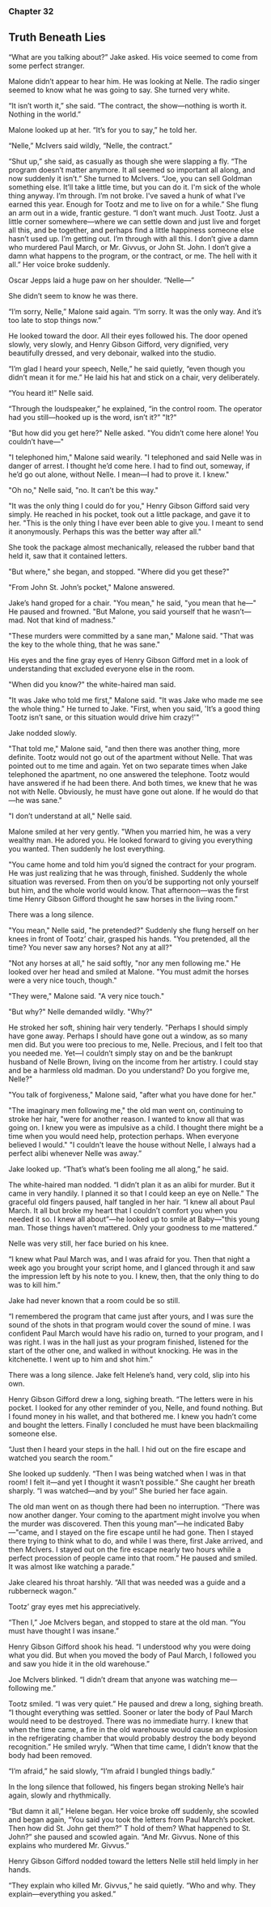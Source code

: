 ### Chapter 32
## Truth Beneath Lies

“What are you talking about?” Jake asked. His voice seemed to come from some perfect stranger.

Malone didn’t appear to hear him. He was looking at Nelle. The radio singer seemed to know what he was going to say. She turned very white.

“It isn’t worth it,” she said. “The contract, the show—nothing is worth it. Nothing in the world.”

Malone looked up at her. “It’s for you to say,” he told her.

“Nelle,” McIvers said wildly, “Nelle, the contract.”

“Shut up,” she said, as casually as though she were slapping a fly. “The program doesn’t matter anymore. It all seemed so important all along, and now suddenly it isn’t.” She turned to McIvers. “Joe, you can sell Goldman something else. It’ll take a little time, but you can do it. I'm sick of the whole thing anyway. I’m through. I’m not broke. I've saved a hunk of what I’ve earned this year. Enough for Tootz and me to live on for a while.” She flung an arm out in a wide, frantic gesture. “I don’t want much. Just Tootz. Just a little corner somewhere—where we can settle down and just live and forget all this, and be together, and perhaps find a little happiness someone else hasn’t used up. I’m getting out. I’m through with all this. I don’t give a damn who murdered Paul March, or Mr. Givvus, or John St. John. I don’t give a damn what happens to the program, or the contract, or me. The hell with it all.” Her voice broke suddenly.

Oscar Jepps laid a huge paw on her shoulder. “Nelle—”

She didn’t seem to know he was there.

“I’m sorry, Nelle,” Malone said again. “I’m sorry. It was the only way. And it’s too late to stop things now.”

He looked toward the door. All their eyes followed his. The door opened slowly, very slowly, and Henry Gibson Gifford, very dignified, very beautifully dressed, and very debonair, walked into the studio.

“I’m glad I heard your speech, Nelle,” he said quietly, “even though you didn’t mean it for me.” He laid his hat and stick on a chair, very deliberately.

“You heard it!” Nelle said.

“Through the loudspeaker,” he explained, “in the control room. The operator had you still—hooked up is the word, isn’t it?”
"It?"

"But how did you get here?" Nelle asked. "You didn’t come here alone! You couldn’t have—"

"I telephoned him," Malone said wearily. "I telephoned and said Nelle was in danger of arrest. I thought he’d come here. I had to find out, someway, if he’d go out alone, without Nelle. I mean—I had to prove it. I knew."

"Oh no," Nelle said, "no. It can’t be this way."

"It was the only thing I could do for you," Henry Gibson Gifford said very simply. He reached in his pocket, took out a little package, and gave it to her. "This is the only thing I have ever been able to give you. I meant to send it anonymously. Perhaps this was the better way after all."

She took the package almost mechanically, released the rubber band that held it, saw that it contained letters.

"But where," she began, and stopped. "Where did you get these?"

"From John St. John’s pocket," Malone answered.

Jake’s hand groped for a chair. "You mean," he said, "you mean that he—" He paused and frowned. "But Malone, you said yourself that he wasn’t—mad. Not that kind of madness."

"These murders were committed by a sane man," Malone said. "That was the key to the whole thing, that he was sane."

His eyes and the fine gray eyes of Henry Gibson Gifford met in a look of understanding that excluded everyone else in the room.

"When did you know?" the white-haired man said.

"It was Jake who told me first," Malone said. "It was Jake who made me see the whole thing." He turned to Jake. "First, when you said, 'It’s a good thing Tootz isn’t sane, or this situation would drive him crazy!'"

Jake nodded slowly.

"That told me," Malone said, "and then there was another thing, more definite. Tootz would not go out of the apartment without Nelle. That was pointed out to me time and again. Yet on two separate times when Jake telephoned the apartment, no one answered the telephone. Tootz would have answered if he had been there. And both times, we knew that he was not with Nelle. Obviously, he must have gone out alone. If he would do that—he was sane."

"I don’t understand at all," Nelle said.

Malone smiled at her very gently. "When you married him, he was a very wealthy man. He adored you. He looked forward to giving you everything you wanted. Then suddenly he lost everything.

"You came home and told him you’d signed the contract for your program. He was just realizing that he was through, finished. Suddenly the whole situation was reversed. From then on you’d be supporting not only yourself but him, and the whole world would know. That afternoon—was the first time Henry Gibson Gifford thought he saw horses in the living room."

There was a long silence.

"You mean," Nelle said, "he pretended?" Suddenly she flung herself on her knees in front of Tootz’ chair, grasped his hands. "You pretended, all the time? You never saw any horses? Not any at all?"

"Not any horses at all," he said softly, "nor any men following me." He looked over her head and smiled at Malone. "You must admit the horses were a very nice touch, though."

"They were," Malone said. "A very nice touch."

"But why?" Nelle demanded wildly. "Why?"

He stroked her soft, shining hair very tenderly. "Perhaps I should simply have gone away. Perhaps I should have gone out a window, as so many men did. But you were too precious to me, Nelle. Precious, and I felt too that you needed me. Yet—I couldn’t simply stay on and be the bankrupt husband of Nelle Brown, living on the income from her artistry. I could stay and be a harmless old madman. Do you understand? Do you forgive me, Nelle?"

"You talk of forgiveness," Malone said, "after what you have done for her."

"The imaginary men following me," the old man went on, continuing to stroke her hair, "were for another reason. I wanted to know all that was going on. I knew you were as impulsive as a child. I thought there might be a time when you would need help, protection perhaps. When everyone believed I would."
"I couldn't leave the house without Nelle, I always had a perfect alibi whenever Nelle was away.”

Jake looked up. “That’s what’s been fooling me all along,” he said.

The white-haired man nodded. “I didn’t plan it as an alibi for murder. But it came in very handily. I planned it so that I could keep an eye on Nelle.” The graceful old fingers paused, half tangled in her hair. “I knew all about Paul March. It all but broke my heart that I couldn’t comfort you when you needed it so. I knew all about”—he looked up to smile at Baby—"this young man. Those things haven’t mattered. Only your goodness to me mattered.”

Nelle was very still, her face buried on his knee.

“I knew what Paul March was, and I was afraid for you. Then that night a week ago you brought your script home, and I glanced through it and saw the impression left by his note to you. I knew, then, that the only thing to do was to kill him.”

Jake had never known that a room could be so still.

“I remembered the program that came just after yours, and I was sure the sound of the shots in that program would cover the sound of mine. I was confident Paul March would have his radio on, turned to your program, and I was right. I was in the hall just as your program finished, listened for the start of the other one, and walked in without knocking. He was in the kitchenette. I went up to him and shot him.”

There was a long silence. Jake felt Helene’s hand, very cold, slip into his own.

Henry Gibson Gifford drew a long, sighing breath. “The letters were in his pocket. I looked for any other reminder of you, Nelle, and found nothing. But I found money in his wallet, and that bothered me. I knew you hadn’t come and bought the letters. Finally I concluded he must have been blackmailing someone else.

“Just then I heard your steps in the hall. I hid out on the fire escape and watched you search the room.”

She looked up suddenly. “Then I was being watched when I was in that room! I felt it—and yet I thought it wasn’t possible.” She caught her breath sharply. “I was watched—and by you!” She buried her face again.

The old man went on as though there had been no interruption. “There was now another danger. Your coming to the apartment might involve you when the murder was discovered. Then this young man”—he indicated Baby—"came, and I stayed on the fire escape until he had gone. Then I stayed there trying to think what to do, and while I was there, first Jake arrived, and then Mclvers. I stayed out on the fire escape nearly two hours while a perfect procession of people came into that room.” He paused and smiled. It was almost like watching a parade.”

Jake cleared his throat harshly. “All that was needed was a guide and a rubberneck wagon.”

Tootz’ gray eyes met his appreciatively.

“Then I,” Joe Mclvers began, and stopped to stare at the old man. “You must have thought I was insane.”

Henry Gibson Gifford shook his head. “I understood why you were doing what you did. But when you moved the body of Paul March, I followed you and saw you hide it in the old warehouse.”

Joe Mclvers blinked. “I didn’t dream that anyone was watching me—following me.”

Tootz smiled. “I was very quiet.” He paused and drew a long, sighing breath. “I thought everything was settled. Sooner or later the body of Paul March would need to be destroyed. There was no immediate hurry. I knew that when the time came, a fire in the old warehouse would cause an explosion in the refrigerating chamber that would probably destroy the body beyond recognition.” He smiled wryly. “When that time came, I didn’t know that the body had been removed.

“I’m afraid,” he said slowly, “I’m afraid I bungled things badly.”

In the long silence that followed, his fingers began stroking Nelle’s hair again, slowly and rhythmically.

“But damn it all,” Helene began. Her voice broke off suddenly, she scowled and began again, “You said you took the letters from Paul March’s pocket. Then how did St. John get them?”
T hold of them? What happened to St. John?” she paused and scowled again. “And Mr. Givvus. None of this explains who murdered Mr. Givvus.”

Henry Gibson Gifford nodded toward the letters Nelle still held limply in her hands.

“They explain who killed Mr. Givvus,” he said quietly. “Who and why. They explain—everything you asked.”

